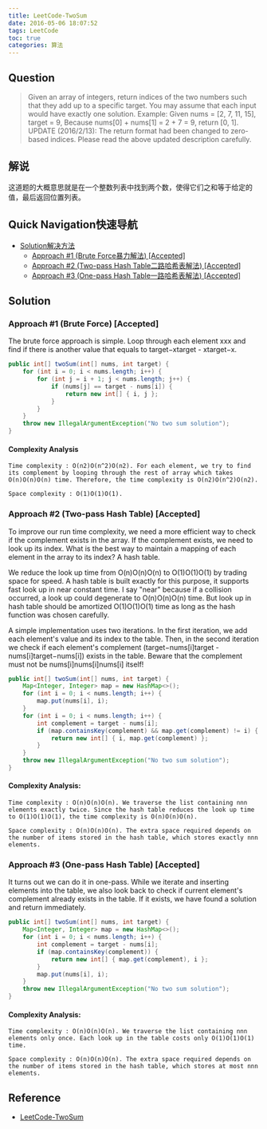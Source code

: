 ```yaml
---
title: LeetCode-TwoSum
date: 2016-05-06 18:07:52
tags: LeetCode
toc: true
categories: 算法
---
```


## Question

> Given an array of integers, return indices of the two numbers such that they add up to a specific target.
You may assume that each input would have exactly one solution.
Example:
Given nums = [2, 7, 11, 15], target = 9,
Because nums[0] + nums[1] = 2 + 7 = 9,
return [0, 1].
UPDATE (2016/2/13):
The return format had been changed to zero-based indices. Please read the above updated description carefully. 
    
## 解说
这道题的大概意思就是在一个整数列表中找到两个数，使得它们之和等于给定的值，最后返回位置列表。

<!--more-->
## Quick Navigation快速导航

- [Solution解决方法](#solution)
	- [Approach #1 (Brute Force暴力解法) [Accepted]](#Approach1)
	- [Approach #2 (Two-pass Hash Table二路哈希表解法) [Accepted]](#Approach2)
	- [Approach #3 (One-pass Hash Table一路哈希表解法) [Accepted]](#Approach3)


##  <span id="solution">Solution</span>

### <span id="Approach1">Approach #1 (Brute Force) [Accepted]</span>

The brute force approach is simple. Loop through each element xxx and find if there is another value that equals to target−xtarget - xtarget−x.

```java
public int[] twoSum(int[] nums, int target) {
    for (int i = 0; i < nums.length; i++) {
        for (int j = i + 1; j < nums.length; j++) {
            if (nums[j] == target - nums[i]) {
                return new int[] { i, j };
            }
        }
    }
    throw new IllegalArgumentException("No two sum solution");
}
```
####  Complexity Analysis

    Time complexity : O(n2)O(n^2)O(n​2​​). For each element, we try to find its complement by looping through the rest of array which takes O(n)O(n)O(n) time. Therefore, the time complexity is O(n2)O(n^2)O(n​2​​).

    Space complexity : O(1)O(1)O(1).

### <span id="Approach2">Approach #2 (Two-pass Hash Table) [Accepted]</span>

To improve our run time complexity, we need a more efficient way to check if the complement exists in the array. If the complement exists, we need to look up its index. What is the best way to maintain a mapping of each element in the array to its index? A hash table.

We reduce the look up time from O(n)O(n)O(n) to O(1)O(1)O(1) by trading space for speed. A hash table is built exactly for this purpose, it supports fast look up in near constant time. I say "near" because if a collision occurred, a look up could degenerate to O(n)O(n)O(n) time. But look up in hash table should be amortized O(1)O(1)O(1) time as long as the hash function was chosen carefully.

A simple implementation uses two iterations. In the first iteration, we add each element's value and its index to the table. Then, in the second iteration we check if each element's complement (target−nums[i]target - nums[i]target−nums[i]) exists in the table. Beware that the complement must not be nums[i]nums[i]nums[i] itself!

```java
public int[] twoSum(int[] nums, int target) {
    Map<Integer, Integer> map = new HashMap<>();
    for (int i = 0; i < nums.length; i++) {
        map.put(nums[i], i);
    }
    for (int i = 0; i < nums.length; i++) {
        int complement = target - nums[i];
        if (map.containsKey(complement) && map.get(complement) != i) {
            return new int[] { i, map.get(complement) };
        }
    }
    throw new IllegalArgumentException("No two sum solution");
}
```

#### Complexity Analysis:

    Time complexity : O(n)O(n)O(n). We traverse the list containing nnn elements exactly twice. Since the hash table reduces the look up time to O(1)O(1)O(1), the time complexity is O(n)O(n)O(n).

    Space complexity : O(n)O(n)O(n). The extra space required depends on the number of items stored in the hash table, which stores exactly nnn elements.

### <span id="Approach3">Approach #3 (One-pass Hash Table) [Accepted]</span>

It turns out we can do it in one-pass. While we iterate and inserting elements into the table, we also look back to check if current element's complement already exists in the table. If it exists, we have found a solution and return immediately.

```java
public int[] twoSum(int[] nums, int target) {
    Map<Integer, Integer> map = new HashMap<>();
    for (int i = 0; i < nums.length; i++) {
        int complement = target - nums[i];
        if (map.containsKey(complement)) {
            return new int[] { map.get(complement), i };
        }
        map.put(nums[i], i);
    }
    throw new IllegalArgumentException("No two sum solution");
}
```

#### Complexity Analysis:

    Time complexity : O(n)O(n)O(n). We traverse the list containing nnn elements only once. Each look up in the table costs only O(1)O(1)O(1) time.

    Space complexity : O(n)O(n)O(n). The extra space required depends on the number of items stored in the hash table, which stores at most nnn elements.

## Reference
- [LeetCode-TwoSum](https://leetcode.com/problems/two-sum/)
